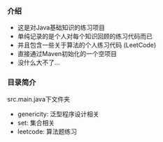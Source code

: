 ### 介绍
- 这是对Java基础知识的练习项目
- 单纯记录的是个人对每个知识回顾的练习代码而已
- 并且包含一些关于算法的个人练习代码 (LeetCode)
- 直接通过Maven初始化的一个空项目
- 没什么大不了...

### 目录简介
src.main.java下文件夹
- genericity: 泛型程序设计相关
- set: 集合相关
- leetcode: 算法题练习
 
